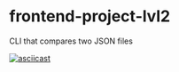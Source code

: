 # frontend-project-lvl2 

CLI that compares two JSON files

[![asciicast](https://asciinema.org/a/ohd1jktOk3gSUebM606iO00op.svg)](https://asciinema.org/a/ohd1jktOk3gSUebM606iO00op)

